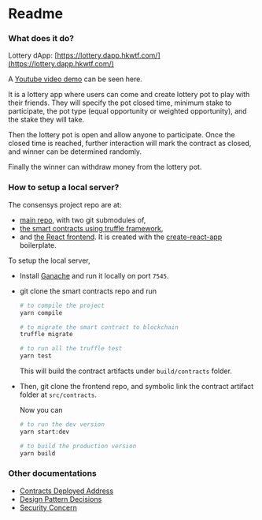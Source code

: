 # Readme

### What does it do?

Lottery dApp: [https://lottery.dapp.hkwtf.com/](https://lottery.dapp.hkwtf.com/)

A [Youtube video demo](https://youtu.be/YLab2Zu-Yeg) can be seen here.

It is a lottery app where users can come and create lottery pot to play with their friends. They will specify the pot closed time, minimum stake to participate, the pot type (equal opportunity or weighted opportunity), and the stake they will take.

Then the lottery pot is open and allow anyone to participate. Once the closed time is reached, further interaction will mark the contract as closed, and winner can be determined randomly.

Finally the winner can withdraw money from the lottery pot.

### How to setup a local server?

The consensys project repo are at:

- [main repo](https://github.com/dev-bootcamp-2019/final-project-jimmychu0807), with two git submodules of,
- [the smart contracts using truffle framework](https://github.com/jimmychu0807/final-project-truffle),
- and [the React frontend](https://github.com/jimmychu0807/final-project-www). It is created with the [create-react-app](https://github.com/facebook/create-react-app) boilerplate.

To setup the local server,

- Install [Ganache](https://truffleframework.com/ganache) and run it locally on port `7545`.

- git clone the smart contracts repo and run

    ```sh
    # to compile the project
    yarn compile

    # to migrate the smart contract to blockchain
    truffle migrate

    # to run all the truffle test
    yarn test
    ```

  This will build the contract artifacts under `build/contracts` folder.

- Then, git clone the frontend repo, and symbolic link the contract artifact folder at `src/contracts`.

  Now you can

    ```sh
    # to run the dev version
    yarn start:dev

    # to build the production version
    yarn build
    ```

### Other documentations

- [Contracts Deployed Address](./deployed_address.txt)
- [Design Pattern Decisions](./design_pattern_decisions.md)
- [Security Concern](./avoiding_common_attacks.md)
